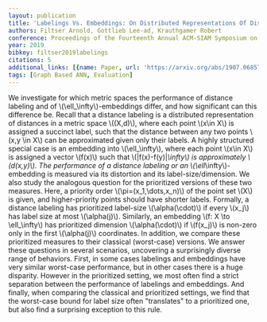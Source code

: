 ```yaml
---
layout: publication
title: 'Labelings Vs. Embeddings: On Distributed Representations Of Distances'
authors: Filtser Arnold, Gottlieb Lee-ad, Krauthgamer Robert
conference: Proceedings of the Fourteenth Annual ACM-SIAM Symposium on Discrete Algorithms
year: 2019
bibkey: filtser2019labelings
citations: 5
additional_links: [{name: Paper, url: 'https://arxiv.org/abs/1907.06857'}]
tags: [Graph Based ANN, Evaluation]
---
```

We investigate for which metric spaces the performance of distance labeling
and of \\(\ell_\infty\\)-embeddings differ, and how significant can this difference
be. Recall that a distance labeling is a distributed representation of
distances in a metric space \\((X,d)\\), where each point \\(x\in X\\) is assigned a
succinct label, such that the distance between any two points \\(x,y \in X\\) can
be approximated given only their labels. A highly structured special case is an
embedding into \\(\ell_\infty\\), where each point \\(x\in X\\) is assigned a vector
\\(f(x)\\) such that \\(\|f(x)-f(y)\|_\infty\\) is approximately \\(d(x,y)\\). The
performance of a distance labeling or an \\(\ell_\infty\\)-embedding is measured
via its distortion and its label-size/dimension.
  We also study the analogous question for the prioritized versions of these
two measures. Here, a priority order \\(\pi=(x_1,\dots,x_n)\\) of the point set \\(X\\)
is given, and higher-priority points should have shorter labels. Formally, a
distance labeling has prioritized label-size \\(\alpha(\cdot)\\) if every \\(x_j\\) has
label size at most \\(\alpha(j)\\). Similarly, an embedding \\(f: X \to \ell_\infty\\)
has prioritized dimension \\(\alpha(\cdot)\\) if \\(f(x_j)\\) is non-zero only in the
first \\(\alpha(j)\\) coordinates. In addition, we compare these prioritized
measures to their classical (worst-case) versions.
  We answer these questions in several scenarios, uncovering a surprisingly
diverse range of behaviors. First, in some cases labelings and embeddings have
very similar worst-case performance, but in other cases there is a huge
disparity. However in the prioritized setting, we most often find a strict
separation between the performance of labelings and embeddings. And finally,
when comparing the classical and prioritized settings, we find that the
worst-case bound for label size often "translates" to a prioritized one, but
also find a surprising exception to this rule.